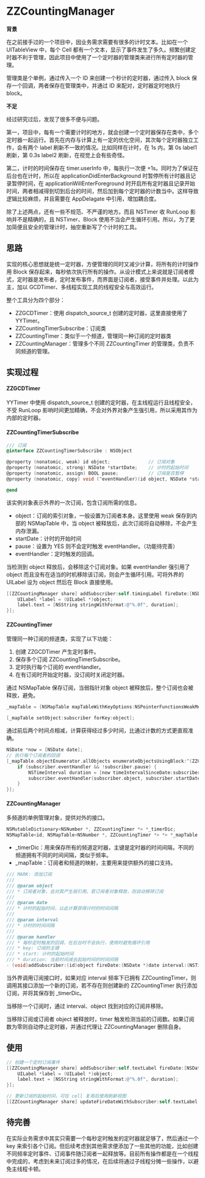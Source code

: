 # ZZCountingManager

**背景**

在之前接手过的一个项目中，因业务需求需要有很多的计时文本。比如在一个 UITableView 中，每个 Cell 都有一个文本，显示了事件发生了多久。频繁创建定时器不利于管理，因此项目中使用了一个定时器的管理类来进行所有定时器的管理。

管理类是个单例，通过传入一个 ID 来创建一个秒计的定时器，通过传入 block 保存一个回调，两者保存在管理类中，并通过 ID 来配对，定时器定时地执行 block。

**不足**

经过研究过后，发现了很多不便与问题。

第一，项目中，每有一个需要计时的地方，就会创建一个定时器保存在类中，多个定时器一起运行。首先在内存与计算上有一定的优化空间，其次每个定时器独立工作，会有两个 label 刷新不一致的情况。比如同样在计时，在 1s 内，第 0s  label1刷新，第 0.3s label2 刷新，在视觉上会有些奇怪。

第二，计时的时间保存在 timer.userInfo 中，每执行一次便 +1s。同时为了保证在后台也在计时，所以在 applicationDidEnterBackground 时暂停所有计时器且记录暂停时间，在 applicationWillEnterForeground 时开启所有定时器且记录开始时间，两者相减得到切到后台的时间，然后加到每个定时器的计数当中。这样导致逻辑比较麻烦，并且需要在 AppDelagate 中引用，增加耦合度。

除了上述两点，还有一些不规范、不严谨的地方。而且 NSTimer 收 RunLoop 影响并不是精确的，且 NSTimer、Block 使用不当会产生循环引用。所以，为了更加简便且安全的管理计时，抽空重新写了个计时的工具。

## 思路

实现的核心思想就是统一定时器，方便管理的同时又减少计算，将所有的计时操作用 Block 保存起来，每秒依次执行所有的操作。从设计模式上来说就是订阅者模式，定时器是发布者，定时发布事件，而界面是订阅者，接受事件并处理。以此为主，加以 GCDTimer、多线程实现工具的线程安全与高效运行。

整个工具分为四个部分：

* ZZGCDTimer：使用 dispatch_source_t 创建的定时器，这里直接使用了 YYTimer。
* ZZCountingTimerSubscribe：订阅类
* ZZCountingTimer：类似于一个频道，管理同一种订阅的定时器类
* ZZCountingManager：管理多个不同 ZZCountingTimer 的管理类，负责不同频道的管理。

## 实现过程

#### ZZGCDTimer

YYTimer 中使用 dispatch_source_t 创建的定时器，在主线程运行且线程安全，不受 RunLoop 影响时间更加精确，不会对外界对象产生强引用，所以采用其作为内部的定时器。

#### ZZCountingTimerSubscribe

```objective-c
/// 订阅
@interface ZZCountingTimerSubscribe : NSObject

@property (nonatomic, weak) id object;              // 订阅对象
@property (nonatomic, strong) NSDate *startDate;    // 计时的起始时间
@property (nonatomic, assign) BOOL pause;           // 订阅是否暂停
@property (nonatomic, copy) void (^eventHandler)(id object, NSDate *startDate, NSTimeInterval duration); // 定时触发执行的回调

@end
```

该实例对象表示外界的一次订阅，包含订阅所需的信息。

* object：订阅的索引对象，一般设置为订阅者本身。这里使用 weak 保存到内部的 NSMapTable 中，当 object 被释放后，此次订阅将自动移除，不会产生内存泄漏。
* startDate：计时的开始时间
* pause：设置为 YES 则不会定时触发 eventHandler。（功能待完善）
* eventHandler：定时触发的回调。

当检测到 object 释放后，会移除这个订阅对象。如果 eventHandler 强引用了 object 而且没有在适当的时机移除该订阅，则会产生循环引用。可将外界的 UILabel 设为 object 然后在 Block 直接使用。

```objective-c
[[ZZCountingManager share] addSubscriber:self.timingLabel fireDate:[NSDate date] interval:1 eventHandler:^(id  _Nonnull object, NSDate * _Nonnull startDate, NSTimeInterval duration) {
    UILabel *label = (UILabel *)object;
    label.text = [NSString stringWithFormat:@"%.0f", duration];
}];
```

#### ZZCountingTimer

管理同一种订阅的频道类，实现了以下功能：

1. 创建 ZZGCDTimer 产生定时事件。
2. 保存多个订阅 ZZCountingTimerSubscribe。
3. 定时执行每个订阅的 eventHandler。
4. 在有订阅时开始定时器，没订阅时关闭定时器。

通过 NSMapTable 保存订阅，当弱指针对象 object 被释放后，整个订阅也会被释放，避免。

``` objective-c
_mapTable = [NSMapTable mapTableWithKeyOptions:NSPointerFunctionsWeakMemory valueOptions:NSPointerFunctionsStrongMemory];

[_mapTable setObject:subscriber forKey:object];
```

通过前后两个时间点相减，计算获得经过多少时间，比通过计数的方式更直观准确。

```objective-c
NSDate *now = [NSDate date];
// 执行每个订阅者的回调
[_mapTable.objectEnumerator.allObjects enumerateObjectsUsingBlock:^(ZZCountingTimerSubscribe * _Nonnull subscriber, NSUInteger idx, BOOL * _Nonnull stop) {
    if (subscriber.eventHandler && !subscriber.pause) {
        NSTimeInterval duration = [now timeIntervalSinceDate:subscriber.startDate];
        subscriber.eventHandler(subscriber.object, subscriber.startDate, duration);
    }
}];
```

#### ZZCountingManager

多频道的单例管理对象，提供对外的接口。

```objective-c
NSMutableDictionary<NSNumber *, ZZCountingTimer *> *_timerDic;
NSMapTable<id, NSMapTable<NSNumber *, ZZCountingTimer *> *> *_mapTable;
```

* _timerDic：用来保存所有的频道定时器，主键是定时器的时间间隔，不同的频道拥有不同的时间间隔，类似于频率。
* _mapTable：订阅者和频道的映射，主要用来提供额外的接口支持。

```objective-c
/// MARK: 添加订阅
///
/// @param object
/// * 订阅者对象，会对其产生弱引用。若订阅者对象释放，则自动移除订阅
///
/// @param date
/// * 计时的起始时间，以此计算获得计时的时间间隔
///
/// @param interval
/// * 计时的时间间隔
///
/// @param handler
/// * 每秒定时触发的回调，在后台时不会执行，使用时避免循环引用
/// * key: 订阅的主键
/// * start: 计时的起始时间
/// * duration: 当前时间减去起始时间的时间间隔
- (void)addSubscriber:(id)object fireDate:(NSDate *)date interval:(NSTimeInterval)interval eventHandler:(void(^)(id object, NSDate *startDate, NSTimeInterval duration))handler;
```

当外界调用订阅接口时，如果对应 interval 频率下已拥有 ZZCountingTimer，则调用其接口添加一个新的订阅，若不存在则创建新的 ZZCountingTimer 执行添加订阅，并将其保存到 _timerDic。

当移除一个订阅时，通过 interval、object 找到对应的订阅并移除。

当移除订阅或订阅者 object 被释放时，timer 触发检测当前的订阅数。如果订阅数为零则自动停止定时器，并通过代理让 ZZCountingManager 删除自身。

## 使用

```objective-c
// 创建一个定时订阅事件
[[ZZCountingManager share] addSubscriber:self.textLabel fireDate:[NSDate date] interval:1 eventHandler:^(id  _Nonnull object, NSDate * _Nonnull start, NSTimeInterval duration) {
    UILabel *label = (UILabel *)object;
    label.text = [NSString stringWithFormat:@"%.0f", duration];
}];

// 更新订阅的起始时间，可在 cell 复用后使用刷新视图
[[ZZCountingManager share] updateFireDateWithSubscriber:self.textLabel interval:1 fireDate:startDate];
```

## 待完善

在实际业务需求中其实只需要一个每秒定时触发的定时器就足够了，然后通过一个 key 来索引各个订阅。但后续考虑到其他需求便添加了一些其他的功能，比如创建不同频率定时事件、订阅事件随订阅者一起释放等。目前所有操作都是在一个线程中完成的，考虑到未来订阅过多的情况，在后续将通过子线程分摊一些操作，以避免主线程卡顿。